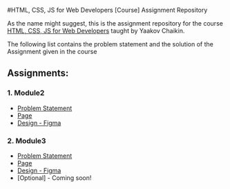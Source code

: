 #HTML, CSS, JS for Web Developers [Course] Assignment Repository

As the name might suggest, this is the assignment repository for the course [HTML, CSS, JS for Web Developers](https://www.coursera.org/learn/html-css-javascript-for-web-developers) taught by Yaakov Chaikin.

The following list contains the problem statement and the solution of the Assignment given in the course

## Assignments:
  ### 1. Module2
   - [Problem Statement](https://github.com/jhu-ep-coursera/fullstack-course4/blob/master/assignments/assignment2/Assignment-2.md)
   - [Page](https://frootyegg.github.io/Coursera-HTML-CSS-JS/module2Soln/)
   - [Design - Figma](https://www.figma.com/file/Q7bg9f63fzKHQHbo7QpLti/Coursera-HTML-CSS-JS-COURSE?node-id=0%3A1)
  
  ### 2. Module3
   - [Problem Statement](https://github.com/jhu-ep-coursera/fullstack-course4/blob/master/assignments/assignment3/Assignment-3.md)
   - [Page](https://frootyegg.github.io/Coursera-HTML-CSS-JS/module3Soln/)
   - [Design - Figma](https://www.figma.com/file/Q7bg9f63fzKHQHbo7QpLti/Coursera--HTML-CSS-JS-COURSE?node-id=47%3A2)
   - [Optional] - Coming soon!
   
   
